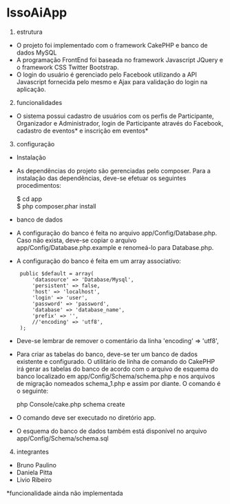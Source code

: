 IssoAiApp
=======

1. estrutura
 - O projeto foi implementado com o framework CakePHP e banco de dados MySQL
 - A programação FrontEnd foi baseada no framework Javascript JQuery e o framework CSS Twitter Bootstrap.
 - O login do usuário é gerenciado pelo Facebook utilizando a API Javascript fornecida pelo mesmo e Ajax para validação do login na aplicação.
 
2. funcionalidades
 - O sistema possui cadastro de usuários com os perfis de Participante, Organizador e Administrador, login de Participante através do Facebook, cadastro de eventos* e inscrição em eventos*

3. configuração
 - Instalação

 - As dependências do projeto são gerenciadas pelo composer. Para a instalação das dependências, deve-se efetuar os seguintes procedimentos:
    
    $ cd app    
    $ php composer.phar install

 - banco de dados

 - A configuração do banco é feita no arquivo app/Config/Database.php. Caso não exista, deve-se copiar o arquivo app/Config/Database.php.example e renomeá-lo para Database.php.
 - A configuração do banco é feita em um array associativo:

		public $default = array(
    		'datasource' => 'Database/Mysql',
			'persistent' => false,
			'host' => 'localhost',
			'login' => 'user',
			'password' => 'password',
			'database' => 'database_name',
			'prefix' => '',
			//'encoding' => 'utf8',
		);

 - Deve-se lembrar de remover o comentário da linha 'encoding' => 'utf8',

 - Para criar as tabelas do banco, deve-se ter um banco de dados existente e configurado. O utilitário de linha de comando do CakePHP irá gerar as tabelas do banco de acordo com o arquivo de esquema do banco localizado em app/Config/Schema/schema.php e nos arquivos de migração nomeados schema_1.php e assim por diante. O comando é o seguinte:

    php Console/cake.php schema create

 - O comando deve ser executado no diretório app.
 - O esquema do banco de dados também está disponível no arquivo app/Config/Schema/schema.sql
 
4. integrantes
 - Bruno Paulino
 - Daniela Pitta
 - Livio Ribeiro

*funcionalidade ainda não implementada
